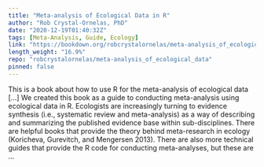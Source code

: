 ```yaml
---
title: "Meta-analysis of Ecological Data in R"
author: "Rob Crystal-Ornelas, PhD"
date: "2020-12-19T01:40:32Z"
tags: [Meta-Analysis, Guide, Ecology]
link: "https://bookdown.org/robcrystalornelas/meta-analysis_of_ecological_data/"
length_weight: "16.9%"
repo: "robcrystalornelas/meta-analysis_of_ecological_data"
pinned: false
---
```


This is a book about how to use R for the meta-analysis of ecological data [...] We created this book as a guide to conducting meta-analysis using ecological data in R. Ecologists are increasingly turning to evidence synthesis (i.e., systematic review and meta-analysis) as a way of describing and summarizing the published evidence base within sub-disciplines. There are helpful books that provide the theory behind meta-research in ecology (Koricheva, Gurevitch, and Mengersen 2013). There are also more technical guides that provide the R code for conducting meta-analyses, but these are ...
